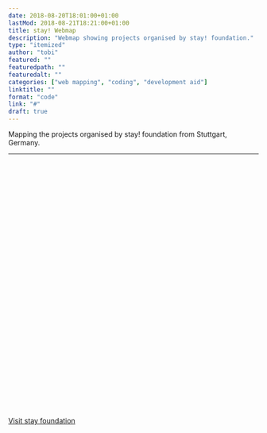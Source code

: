 ```yaml
---
date: 2018-08-20T18:01:00+01:00
lastMod: 2018-08-21T18:21:00+01:00
title: stay! Webmap
description: "Webmap showing projects organised by stay! foundation."
type: "itemized"
author: "tobi"
featured: ""
featuredpath: ""
featuredalt: ""
categories: ["web mapping", "coding", "development aid"]
linktitle: ""
format: "code"
link: "#"
draft: true
---
```


Mapping the projects organised by stay! foundation from Stuttgart, Germany.

---

<div id="map" style="width: 100%; height: 500px;"></div>

<i class="fa fa-link"></i> [Visit stay foundation](https://www.stay-stiftung.org)

<script src="https://api.tiles.mapbox.com/mapbox-gl-js/v0.49.0/mapbox-gl.js"></script>
<link href="https://api.tiles.mapbox.com/mapbox-gl-js/v0.49.0/mapbox-gl.css" rel="stylesheet" />
<link href="/css/stay_styles.css" rel="stylesheet" />
<script src="/js/stay_webmap.js"></script>
